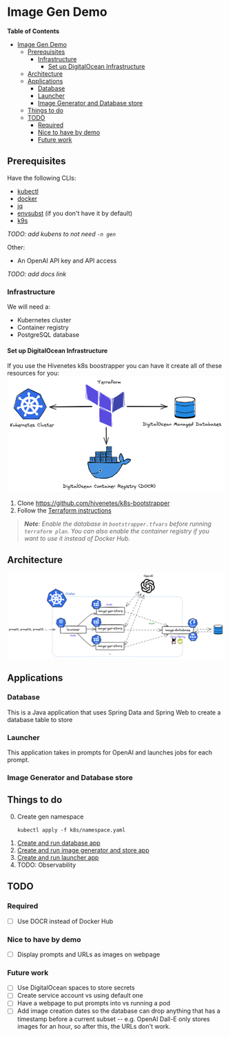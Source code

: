 # Image Gen Demo

**Table of Contents**
- [Image Gen Demo](#image-gen-demo)
  - [Prerequisites](#prerequisites)
    - [Infrastructure](#infrastructure)
      - [Set up DigitalOcean Infrastructure](#set-up-digitalocean-infrastructure)
  - [Architecture](#architecture)
  - [Applications](#applications)
    - [Database](#database)
    - [Launcher](#launcher)
    - [Image Generator and Database store](#image-generator-and-database-store)
  - [Things to do](#things-to-do)
  - [TODO](#todo)
    - [Required](#required)
    - [Nice to have by demo](#nice-to-have-by-demo)
    - [Future work](#future-work)


## Prerequisites
Have the following CLIs:
- [kubectl](https://kubernetes.io/docs/tasks/tools/#kubectl)
- [docker](https://docs.docker.com/engine/install/)
- [jq](https://jqlang.github.io/jq/download/)
- [envsubst](https://pypi.org/project/envsubst/) (if you don't have it by default)
- [k9s](https://k9scli.io/topics/install/)

**TODO*: add kubens to not need `-n gen`*

Other:
- An OpenAI API key and API access
  
**TODO*: add docs link*

### Infrastructure
We will need a:
- Kubernetes cluster
- Container registry
- PostgreSQL database

#### Set up DigitalOcean Infrastructure
If you use the Hivenetes k8s boostrapper you can have it create all of these resources for you:
![](static/digital-ocean-infra.png)

1. Clone https://github.com/hivenetes/k8s-bootstrapper
2. Follow the [Terraform instructions](https://github.com/hivenetes/k8s-bootstrapper/blob/main/infrastructure/terraform/README.md)

  > ***Note**: Enable the database in `bootstrapper.tfvars` before running `terraform plan`. You can also enable the container registry if you want to use it instead of Docker Hub.*

## Architecture
![](static/architecturev2.png)

## Applications


### Database
This is a Java application that uses Spring Data and Spring Web to create a database table to store 


### Launcher
This application takes in prompts for OpenAI and launches jobs for each prompt.


### Image Generator and Database store


## Things to do
0. Create gen namespace 
   ```console
   kubectl apply -f k8s/namespace.yaml
   ```
1. [Create and run database app](apps/image-database/README.md)
2. [Create and run image generator and store app](apps/image-gen-store/README.md)
3. [Create and run launcher app](apps/launcher/README.md)
4. TODO: Observability

## TODO
### Required
- [ ] Use DOCR instead of Docker Hub

### Nice to have by demo
- [ ] Display prompts and URLs as images on webpage

### Future work
- [ ] Use DigitalOcean spaces to store secrets
- [ ] Create service account vs using default one
- [ ] Have a webpage to put prompts into vs running a pod
- [ ] Add image creation dates so the database can drop anything that has a timestamp before a current subset -- e.g. OpenAI Dall-E only stores images for an hour, so after this, the URLs don't work.
